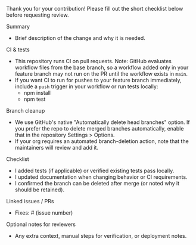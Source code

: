 Thank you for your contribution! Please fill out the short checklist below before requesting review.

Summary

- Brief description of the change and why it is needed.

CI & tests

- This repository runs CI on pull requests. Note: GitHub evaluates workflow files from the base branch, so a workflow added only in your feature branch may not run on the PR until the workflow exists in `main`.
- If you want CI to run for pushes to your feature branch immediately, include a `push` trigger in your workflow or run tests locally:
  - npm install
  - npm test

Branch cleanup

- We use GitHub's native "Automatically delete head branches" option. If you prefer the repo to delete merged branches automatically, enable that in the repository Settings > Options.
- If your org requires an automated branch-deletion action, note that the maintainers will review and add it.

Checklist

- I added tests (if applicable) or verified existing tests pass locally.
- I updated documentation when changing behavior or CI requirements.
- I confirmed the branch can be deleted after merge (or noted why it should be retained).

Linked issues / PRs

- Fixes: # (issue number)

Optional notes for reviewers

- Any extra context, manual steps for verification, or deployment notes.
